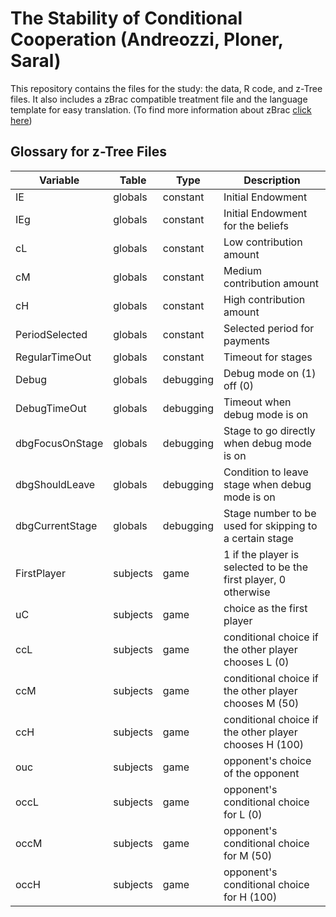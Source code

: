# The Stability of Conditional Cooperation (Andreozzi, Ploner, Saral) 

This repository contains the files for the study: the data, R code, and z-Tree files. 
It also includes a zBrac compatible treatment file and the language template for easy translation. (To find more information about zBrac [click here](https://www.github.com/seyhunsaral/zbrac))


## Glossary for z-Tree Files
| Variable        | Table    | Type      | Description                                                     | 
|-----------------|----------|-----------|-----------------------------------------------------------------| 
| IE              | globals  | constant  | Initial Endowment                                               | 
| IEg             | globals  | constant  | Initial Endowment for the beliefs                               | 
| cL              | globals  | constant  | Low contribution amount                                         | 
| cM              | globals  | constant  | Medium contribution amount                                      | 
| cH              | globals  | constant  | High contribution amount                                        | 
| PeriodSelected  | globals  | constant  | Selected period for payments                                    | 
| RegularTimeOut  | globals  | constant  | Timeout for stages                                              | 
| Debug           | globals  | debugging | Debug mode on (1) off (0)                                       | 
| DebugTimeOut    | globals  | debugging | Timeout when debug mode is on                                   | 
| dbgFocusOnStage | globals  | debugging | Stage to go directly when debug mode is on                      | 
| dbgShouldLeave  | globals  | debugging | Condition to leave stage when debug mode is on                  | 
| dbgCurrentStage | globals  | debugging | Stage number to be used for skipping to a certain stage         | 
| FirstPlayer     | subjects | game      | 1 if the player is selected to be the first player, 0 otherwise | 
| uC              | subjects | game      | choice as the first player                                      | 
| ccL             | subjects | game      | conditional choice if the other player chooses L (0)            | 
| ccM             | subjects | game      | conditional choice if the other player chooses M  (50)          | 
| ccH             | subjects | game      | conditional choice if the other player chooses H  (100)         | 
| ouc             | subjects | game      | opponent's choice of the opponent                               | 
| occL            | subjects | game      | opponent's conditional choice for L (0)                         | 
| occM            | subjects | game      | opponent's conditional choice for M (50)                        | 
| occH            | subjects | game      | opponent's conditional choice for H (100)                       |
